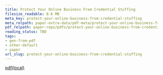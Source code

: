 ```yaml
---
title: Protect Your Online Business From Credential Stuffing
filesize_readable: 8.6 MB
meta_key: protect-your-online-business-from-credential-stuffing
meta_relpath: paper-extra-data/pdf-meta/protect-your-online-business-from-credential-stuffing.yaml
pdf_relpath: paper-repo/pdfs/protect-your-online-business-from-credential-stuffing.pdf
reading_status: TBD
tags:
- gen-from-pdf
- other-default
- paper
url_slug: protect-your-online-business-from-credential-stuffing
---
```


[pdf(local)](../../paper-repo/pdfs/protect-your-online-business-from-credential-stuffing.pdf)
